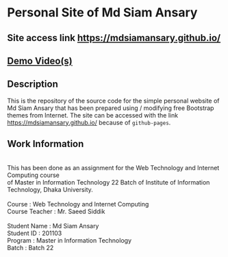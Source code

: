# Personal Site of Md Siam Ansary 
## Site access link https://mdsiamansary.github.io/ 
## [Demo Video(s)](https://drive.google.com/drive/folders/1j9sKxq9F1LlT2RFFzz5qdT3-pOkpnKB6?usp=sharing)

## Description 

This is the repository of the source code for the simple personal website of Md Siam Ansary that has been prepared using / modifying free Bootstrap themes from Internet. The site can be accessed with the link https://mdsiamansary.github.io/ because of `github-pages`.


## Work Information
<br />
This has been done as an assignment for the Web Technology and Internet Computing course<br/>
of Master in Information Technology 22 Batch of Institute of Information Technology, Dhaka University.<br/>
<br/>
Course : Web Technology and Internet Computing<br/>
Course Teacher : Mr. Saeed Siddik<br/>
<br/>
Student Name : Md Siam Ansary<br/>
Student ID : 201103<br/>
Program : Master in Information Technology<br/>
Batch : Batch 22<br/>
